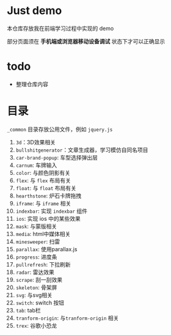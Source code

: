 # Just demo

本仓库存放我在前端学习过程中实现的 demo

部分页面须在 **手机端或浏览器移动设备调试** 状态下才可以正确显示

# todo

- 整理仓库内容

# 目录

`_common` 目录存放公用文件，例如 `jquery.js`

1. `3d`：3D效果相关
2. `bullshitgenerator`：文章生成器，学习模仿自同名项目
3. `car-brand-popup`: 车型选择弹出层
4. `carnum`: 车牌输入
5. `color`: 与颜色阴影有关
6. `flex`: 与 `flex` 布局有关
7. `float`: 与 `float` 布局有关
8. `hearthstone`: 炉石卡牌拖拽
9. `iframe`: 与 `iframe` 相关
10. `indexbar`: 实现 `indexbar` 组件
11. `ios`: 实现 ios 中的某些效果
12. `mask`: 与蒙版相关
13. `media`: html中媒体相关
14. `minesweeper`: 扫雷
15. `parallax`: 使用parallax.js
16. `progress`: 进度条
17. `pullrefresh`: 下拉刷新
18. `radar`: 雷达效果
19. `scrape`: 刮一刮效果
20. `skeleton`: 骨架屏
21. `svg`: 与svg相关
22. `switch`: switch 按钮
23. `tab`: tab栏
24. `tranform-origin`: 与`tranform-origin` 相关
25. `trex`: 谷歌小恐龙